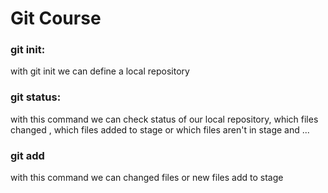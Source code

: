 <h1>Git Course</h1>
<h3>git init:</h3>
<p>with git init we can define a local repository</p>
<h3>git status:</h3>
<p> with this command we can check status of our local repository,
which files changed , which files added to stage or which files aren't in stage
and ... </p>
<h3>git add</h3>
<p>with this command we can changed files or new files add to stage</p>
